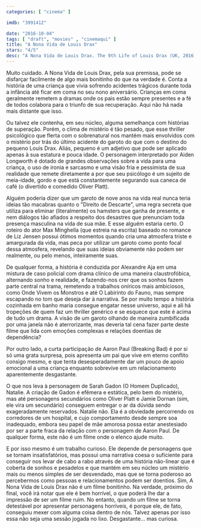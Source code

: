 ```yaml
---
categories: [ "cinema" ]

imdb: "3991412"

date: "2016-10-04"
tags: [ "draft", "movies" , "cinemaqui" ]
title: "A Nona Vida de Louis Drax"
stars: "4/5"
desc: "A Nona Vida de Louis Drax. The 9th Life of Louis Drax (UK, 2016). Dirigido por Alexandre Aja. Escrito por Liz Jensen, Max Minghella. Com Jamie Dornan (Dr. Allan Pascal), Aiden Longworth (Louis Drax), Sarah Gadon (Natalie), Michael Adamthwaite (Doctor), Aaron Paul (Peter), Beckham Skodje (Louis), Adam Abrams (Doctor), Molly Parker (Dalton), Terry Chen (Elliott)."
---
```

Muito cuidado. A Nona Vida de Louis Drax, pela sua premissa, pode se disfarçar facilmente de algo mais bonitinho do que na verdade é. Conta a história de uma criança que vivia sofrendo acidentes trágicos durante toda a infância até ficar em coma no seu nono aniversário. Crianças em coma geralmente remetem a dramas onde os pais estão sempre presentes e a fé de todos colabora para o triunfo de sua recuperação. Aqui não há nada mais distante que isso.

Ou talvez ele contenha, em seu núcleo, alguma semelhança com histórias de superação. Porém, o clima de mistério é tão pesado, que esse thriller psicológico que flerta com o sobrenatural nos mantém mais envolvidos com o mistério por trás do último acidente do garoto do que com o destino do pequeno Louis Drax. Aliás, pequeno é um adjetivo que pode ser aplicado apenas à sua estatura e pouca idade. O personagem interpretado por Aiden Longworth é dotado de grandes observações sobre a vida para uma criança, o uso de ironia e sarcasmo e uma visão fria e pessimista de sua realidade que remete diretamente a por que seu psicólogo é um sujeito de meia-idade, gordo e que está constantemente segurando sua caneca de café (o divertido e comedido Oliver Platt).

Alguém poderia dizer que um garoto de nove anos na vida real nunca teria ideias tão macabras quanto o "Direito de Descarte", uma regra secreta que utiliza para eliminar (literalmente) os hamsters que ganha de presente, e nem diálogos tão afiados a respeito dos desastres que prenunciam toda presença masculina na vida de sua mãe. E esse alguém estaria certo. O roteiro do ator Max Minghella (que estreia na escrita) baseado no romance de Liz Jensen possui ótimos momentos quando cria uma atmosfera triste e amargurada da vida, mas peca por utilizar um garoto como ponto focal dessa atmosfera, revelando que suas ideias obviamente não podem ser realmente, ou pelo menos, inteiramente suas.

De qualquer forma, a história é conduzida por Alexandre Aja em uma mistura de caso policial com drama clínico de uma maneira claustrofóbica, alternando sonho e realidade, e fazendo-nos crer que os sonhos fazem parte central na trama, remetendo a trabalhos oníricos mais ambiciosos, como Onde Vivem os Monstros e até O Labirinto do Fauno, mas sempre escapando no tom que deseja dar à narrativa. Se por muito tempo a história cozinhada em banho maria consegue engatar nesse universo, aqui e ali há tropeções de quem faz um thriller genérico e se esquece que este é acima de tudo um drama. A visão de um garoto olhando de maneira zumbificada por uma janela não é aterrorizante, mas deveria tal cena fazer parte deste filme que lida com emoções complexas e relações doentias de dependência?

Por outro lado, a curta participação de Aaron Paul (Breaking Bad) é por si só uma grata surpresa, pois apresenta um pai que vive em eterno conflito consigo mesmo, e que tenta desesperadamente dar um pouco de apoio emocional a uma criança enquanto sobrevive em um relacionamento aparentemente desgastante.

O que nos leva à personagem de Sarah Gadon (O Homem Duplicado), Natalie. A criação de Gadon é efêmera e estática, pelo bem do mistério, mas até personagens secundários como Oliver Platt e Jamie Dornan (sim, ele vira um secundário) conseguem entregar o ar da dúvida sendo exageradamente reservados. Natalie não. Ela é a obviedade percorrendo os corredores de um hospital, e cujo comportamento desde sempre soa inadequado, embora seu papel de mãe amorosa possa estar anestesiado por ser a parte fraca da relação com o personagem de Aaron Paul. De qualquer forma, este não é um filme onde o elenco ajude muito. 

E por isso mesmo é um trabalho curioso. Ele depende de personagens que se tornam insatisfatórios, mas possui uma narrativa coesa o suficiente para conseguir nos levar de cabo a rabo através de uma história não-linear que é coberta de sonhos e pesadelos e que mantém em seu núcleo um mistério mais ou menos simples de ser desvendado, mas que se torna poderoso ao percebermos como pessoas e relacionamentos podem ser doentios. Sim, A Nona Vida de Louis Drax não é um filme bonitinho. Na verdade, próximo do final, você irá notar que ele é bem horrível, o que poderá lhe dar a impressão de ser um filme ruim. No entanto, quando um filme se torna detestável por apresentar personagens horríveis, é porque ele, de fato, conseguiu mexer com alguma coisa dentro de nós. Talvez apenas por isso essa não seja uma sessão jogada no lixo. Desgastante... mas curiosa.

